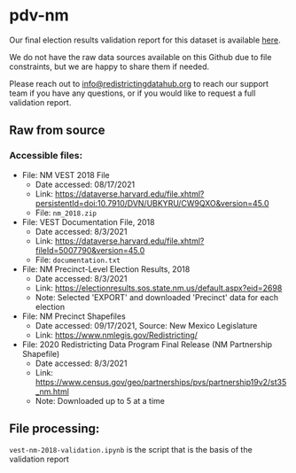 # pdv-nm

Our final election results validation report for this dataset is available [here](https://redistrictingdatahub.org/dataset/vest-2018-new-mexico-precinct-and-election-results/).

We do not have the raw data sources available on this Github due to file constraints, but we are happy to share them if needed.

Please reach out to info@redistrictingdatahub.org to reach our support team if you have any questions, or if you would like to request a full validation report.

## Raw from source

### Accessible files:

- File: NM VEST 2018 File
   - Date accessed: 08/17/2021
   - Link: https://dataverse.harvard.edu/file.xhtml?persistentId=doi:10.7910/DVN/UBKYRU/CW9QXO&version=45.0
   - File: `nm_2018.zip`
- File: VEST Documentation File, 2018
   - Date accessed: 8/3/2021
   - Link: https://dataverse.harvard.edu/file.xhtml?fileId=5007790&version=45.0
   - File: `documentation.txt`
- File: NM Precinct-Level Election Results, 2018
  - Date accessed: 8/3/2021
  - Link: https://electionresults.sos.state.nm.us/default.aspx?eid=2698
  - Note: Selected 'EXPORT' and downloaded 'Precinct' data for each election
- File: NM Precinct Shapefiles
  - Date accessed: 09/17/2021, Source: New Mexico Legislature
  - Link: https://www.nmlegis.gov/Redistricting/
- File: 2020 Redistricting Data Program Final Release (NM Partnership Shapefile)
  - Date accessed: 8/3/2021
  - Link: https://www.census.gov/geo/partnerships/pvs/partnership19v2/st35_nm.html
  - Note: Downloaded up to 5 at a time

## File processing:

`vest-nm-2018-validation.ipynb` is the script that is the basis of the validation report
